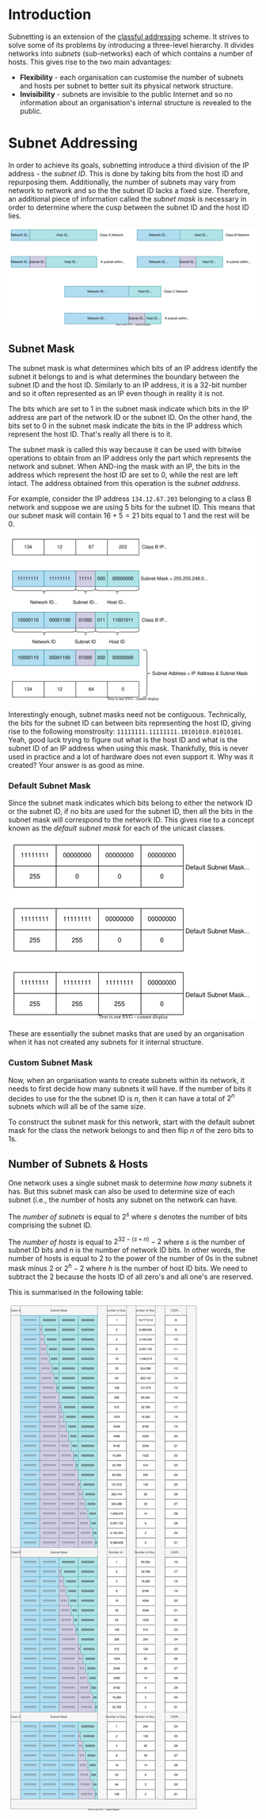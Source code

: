 # Introduction
Subnetting is an extension of the [classful addressing](Classful%20Addressing.md) scheme. It strives to solve some of its problems by introducing a three-level hierarchy. It divides networks into *subnets* (sub-networks) each of which contains a number of hosts. This gives rise to the two main advantages:
- **Flexibility** - each organisation can customise the number of subnets and hosts per subnet to better suit its physical network structure.
- **Invisibility** - subnets are invisible to the public Internet and so no information about an organisation's internal structure is revealed to the public.

# Subnet Addressing
In order to achieve its goals, subnetting introduce a third division of the IP address - the *subnet ID*. This is done by taking bits from the host ID and repurposing them. Additionally, the number of subnets may vary from network to network and so the the subnet ID lacks a fixed size. Therefore, an additional piece of information called the *subnet mask* is necessary in order to determine where the cusp between the subnet ID and the host ID lies.

![](Resources/Images/Subnetting.svg)

## Subnet Mask
The subnet mask is what determines which bits of an IP address identify the subnet it belongs to and is what determines the boundary between the subnet ID and the host ID. Similarly to an IP address, it is a 32-bit number and so it often represented as an IP even though in reality it is not.

The bits which are set to 1 in the subnet mask indicate which bits in the IP address are part of the network ID or the subnet ID. On the other hand, the bits set to 0 in the subnet mask indicate the bits in the IP address which represent the host ID. That's really all there is to it.

The subnet mask is called this way because it can be used with bitwise operations to obtain from an IP address only the part which represents the network and subnet. When AND-ing the mask with an IP, the bits in the address which represent the host ID are set to 0, while the rest are left intact. The address obtained from this operation is the *subnet address*. 

For example, consider the IP address `134.12.67.203` belonging to a class B network and suppose we are using 5 bits for the subnet ID. This means that our subnet mask will contain $16 + 5 = 21$ bits equal to 1 and the rest will be 0.

![](Resources/Images/Subnet%20Mask.svg)

Interestingly enough, subnet masks need not be contiguous. Technically, the bits for the subnet ID can between bits representing the host ID, giving rise to the following monstrosity: `11111111.11111111.10101010.01010101`. Yeah, good luck trying to figure out what is the host ID and what is the subnet ID of an IP address when using this mask. Thankfully, this is never used in practice and a lot of hardware does not even support it. Why was it created? Your answer is as good as mine.

### Default Subnet Mask
Since the subnet mask indicates which bits belong to either the network ID or the subnet ID, if no bits are used for the subnet ID, then all the bits in the subnet mask will correspond to the network ID. This gives rise to a concept known as the *default subnet mask* for each of the unicast classes.

![](Resources/Images/Default%20Subnet%20Masks.svg)

These are essentially the subnet masks that are used by an organisation when it has not created any subnets for it internal structure.

### Custom Subnet Mask
Now, when an organisation wants to create subnets within its network, it needs to first decide how many subnets it will have. If the number of bits it decides to use for the the subnet ID is $n$, then it can have a total of $2^n$ subnets which will all be of the same size.

To construct the subnet mask for this network, start with the default subnet mask for the class the network belongs to and then flip $n$ of the zero bits to 1s.

## Number of Subnets & Hosts
One network uses a single subnet mask to determine *how many* subnets it has. But this subnet mask can also be used to determine size of each subnet (i.e., the number of hosts any subnet on the network can have.

The *number of subnets* is equal to $2^s$ where $s$ denotes the number of bits comprising the subnet ID.

The *number of hosts* is equal to $2^{32 - (s+n)} - 2$ where $s$ is the number of subnet ID bits and $n$ is the number of network ID bits. In other words, the number of hosts is equal to 2 to the power of the number of 0s in the subnet mask minus 2 or $2^h - 2$ where $h$ is the number of host ID bits. We need to subtract the 2 because the hosts ID of all zero's and all one's are reserved.

This is summarised in the following table:

![](Resources/Images/Subnetting%20Summary.svg)